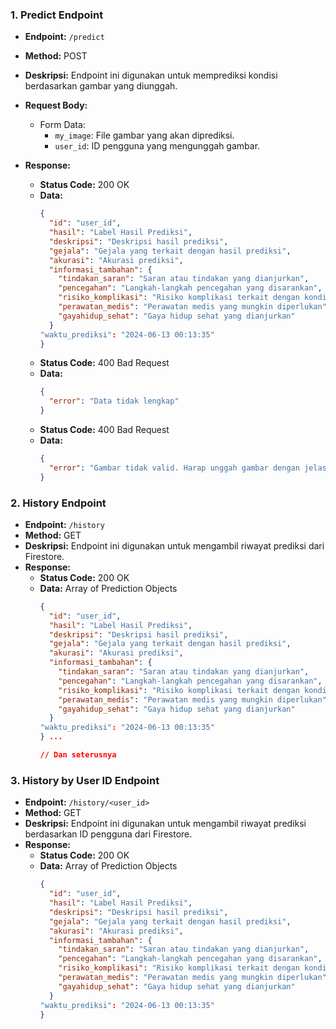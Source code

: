 
### 1. Predict Endpoint

- **Endpoint:** `/predict`  
- **Method:** POST  
- **Deskripsi:** Endpoint ini digunakan untuk memprediksi kondisi berdasarkan gambar yang diunggah.  
- **Request Body:**
  - Form Data:
    - `my_image`: File gambar yang akan diprediksi.
    - `user_id`: ID pengguna yang mengunggah gambar.
  
- **Response:**
  - **Status Code:** 200 OK
  - **Data:**
    ```json
    {
      "id": "user_id",
      "hasil": "Label Hasil Prediksi",
      "deskripsi": "Deskripsi hasil prediksi",
      "gejala": "Gejala yang terkait dengan hasil prediksi",
      "akurasi": "Akurasi prediksi",
      "informasi_tambahan": {
        "tindakan_saran": "Saran atau tindakan yang dianjurkan",
        "pencegahan": "Langkah-langkah pencegahan yang disarankan",
        "risiko_komplikasi": "Risiko komplikasi terkait dengan kondisi",
        "perawatan_medis": "Perawatan medis yang mungkin diperlukan",
        "gayahidup_sehat": "Gaya hidup sehat yang dianjurkan"
      }
    "waktu_prediksi": "2024-06-13 00:13:35"
    }
    ```
  - **Status Code:** 400 Bad Request
  - **Data:**
    ```json
    {
      "error": "Data tidak lengkap"
    }
    ```
  - **Status Code:** 400 Bad Request
  - **Data:**
    ```json
    {
      "error": "Gambar tidak valid. Harap unggah gambar dengan jelas."
    }
    ```

### 2. History Endpoint

- **Endpoint:** `/history`  
- **Method:** GET  
- **Deskripsi:** Endpoint ini digunakan untuk mengambil riwayat prediksi dari Firestore.  
- **Response:**
  - **Status Code:** 200 OK
  - **Data:** Array of Prediction Objects
    ```json
    {
      "id": "user_id",
      "hasil": "Label Hasil Prediksi",
      "deskripsi": "Deskripsi hasil prediksi",
      "gejala": "Gejala yang terkait dengan hasil prediksi",
      "akurasi": "Akurasi prediksi",
      "informasi_tambahan": {
        "tindakan_saran": "Saran atau tindakan yang dianjurkan",
        "pencegahan": "Langkah-langkah pencegahan yang disarankan",
        "risiko_komplikasi": "Risiko komplikasi terkait dengan kondisi",
        "perawatan_medis": "Perawatan medis yang mungkin diperlukan",
        "gayahidup_sehat": "Gaya hidup sehat yang dianjurkan"
      }
    "waktu_prediksi": "2024-06-13 00:13:35"
    } ...

    // Dan seterusnya

### 3. History by User ID Endpoint

- **Endpoint:** `/history/<user_id>`  
- **Method:** GET  
- **Deskripsi:** Endpoint ini digunakan untuk mengambil riwayat prediksi berdasarkan ID pengguna dari Firestore.  
- **Response:**
  - **Status Code:** 200 OK
  - **Data:** Array of Prediction Objects
    ```json
    {
      "id": "user_id",
      "hasil": "Label Hasil Prediksi",
      "deskripsi": "Deskripsi hasil prediksi",
      "gejala": "Gejala yang terkait dengan hasil prediksi",
      "akurasi": "Akurasi prediksi",
      "informasi_tambahan": {
        "tindakan_saran": "Saran atau tindakan yang dianjurkan",
        "pencegahan": "Langkah-langkah pencegahan yang disarankan",
        "risiko_komplikasi": "Risiko komplikasi terkait dengan kondisi",
        "perawatan_medis": "Perawatan medis yang mungkin diperlukan",
        "gayahidup_sehat": "Gaya hidup sehat yang dianjurkan"
      }
    "waktu_prediksi": "2024-06-13 00:13:35"
    }
